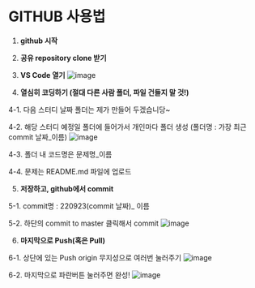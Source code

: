 # GITHUB 사용법
1. **github 시작**

2. **공유 repository clone 받기**

3. **VS Code 열기**
![image](https://user-images.githubusercontent.com/109517169/191900818-c76f2abc-2582-4d18-8710-8f7a1a9c02cc.png)

4. **열심히 코딩하기 (절대 다른 사람 폴더, 파일 건들지 말 것!)**
 
  4-1. 다음 스터디 날짜 폴더는 제가 만들어 두겠습니당~
 
  4-2. 해당 스터디 예정일 폴더에 들어가서 개인마다 폴더 생성 (폴더명 : 가장 최근 commit 날짜_이름)
![image](https://user-images.githubusercontent.com/109517169/191901799-98d743ba-938f-4da0-a3c9-326225d609d1.png)
  
  4-3. 폴더 내 코드명은 문제명_이름
  
  4-4. 문제는 README.md 파일에 업로드

5. **저장하고, github에서 commit**
 
  5-1. commit명 : 220923(commit 날짜)_ 이름
 
  5-2. 하단의 commit to master 클릭해서 commit
  ![image](https://user-images.githubusercontent.com/109517169/191902132-337ebf67-37ec-48ae-ace8-88a55a8c2c9c.png)

6. **마지막으로 Push(혹은 Pull)**
 
  6-1. 상단에 있는 Push origin 무지성으로 여러번 눌러주기
  ![image](https://user-images.githubusercontent.com/109517169/191902606-0bacf8ee-63f7-42c2-930e-d31d8b2d464c.png)

  6-2. 마지막으로 파란버튼 눌러주면 완성!
  ![image](https://user-images.githubusercontent.com/109517169/191902736-12bca5c9-0ff8-422b-b4fc-9c9a56f0f914.png)
